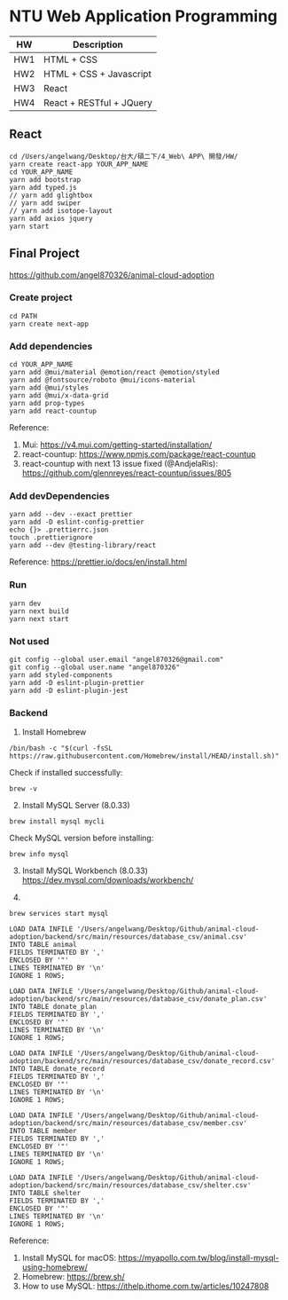 # NTU Web Application Programming

|HW|Description|
|---|---|
|HW1|HTML + CSS|
|HW2|HTML + CSS + Javascript|
|HW3|React|
|HW4|React + RESTful + JQuery|

## React

```
cd /Users/angelwang/Desktop/台大/碩二下/4_Web\ APP\ 開發/HW/
yarn create react-app YOUR_APP_NAME
cd YOUR_APP_NAME
yarn add bootstrap
yarn add typed.js
// yarn add glightbox
// yarn add swiper
// yarn add isotope-layout
yarn add axios jquery
yarn start
```

## Final Project
https://github.com/angel870326/animal-cloud-adoption

### Create project
```
cd PATH
yarn create next-app
```

### Add dependencies
```
cd YOUR_APP_NAME
yarn add @mui/material @emotion/react @emotion/styled
yarn add @fontsource/roboto @mui/icons-material
yarn add @mui/styles
yarn add @mui/x-data-grid
yarn add prop-types
yarn add react-countup
```
Reference:
1. Mui: https://v4.mui.com/getting-started/installation/
2. react-countup: https://www.npmjs.com/package/react-countup
3. react-countup with next 13 issue fixed (@AndjelaRis): https://github.com/glennreyes/react-countup/issues/805


### Add devDependencies
```
yarn add --dev --exact prettier
yarn add -D eslint-config-prettier
echo {}> .prettierrc.json
touch .prettierignore
yarn add --dev @testing-library/react
```
Reference: https://prettier.io/docs/en/install.html

### Run
```
yarn dev
yarn next build
yarn next start
```

### Not used
```
git config --global user.email "angel870326@gmail.com"
git config --global user.name "angel870326"
yarn add styled-components
yarn add -D eslint-plugin-prettier
yarn add -D eslint-plugin-jest
```

### Backend
1. Install Homebrew
```
/bin/bash -c "$(curl -fsSL https://raw.githubusercontent.com/Homebrew/install/HEAD/install.sh)"
```
Check if installed successfully:
```
brew -v
```

2. Install MySQL Server (8.0.33)
```
brew install mysql mycli
```
Check MySQL version before installing: 
```
brew info mysql
```

3. Install MySQL Workbench (8.0.33)
https://dev.mysql.com/downloads/workbench/

4. 
```
brew services start mysql
```
```
LOAD DATA INFILE '/Users/angelwang/Desktop/Github/animal-cloud-adoption/backend/src/main/resources/database_csv/animal.csv'
INTO TABLE animal
FIELDS TERMINATED BY ','
ENCLOSED BY '"'
LINES TERMINATED BY '\n'
IGNORE 1 ROWS;

LOAD DATA INFILE '/Users/angelwang/Desktop/Github/animal-cloud-adoption/backend/src/main/resources/database_csv/donate_plan.csv'
INTO TABLE donate_plan
FIELDS TERMINATED BY ','
ENCLOSED BY '"'
LINES TERMINATED BY '\n'
IGNORE 1 ROWS;

LOAD DATA INFILE '/Users/angelwang/Desktop/Github/animal-cloud-adoption/backend/src/main/resources/database_csv/donate_record.csv'
INTO TABLE donate_record
FIELDS TERMINATED BY ','
ENCLOSED BY '"'
LINES TERMINATED BY '\n'
IGNORE 1 ROWS;

LOAD DATA INFILE '/Users/angelwang/Desktop/Github/animal-cloud-adoption/backend/src/main/resources/database_csv/member.csv'
INTO TABLE member
FIELDS TERMINATED BY ','
ENCLOSED BY '"'
LINES TERMINATED BY '\n'
IGNORE 1 ROWS;

LOAD DATA INFILE '/Users/angelwang/Desktop/Github/animal-cloud-adoption/backend/src/main/resources/database_csv/shelter.csv'
INTO TABLE shelter
FIELDS TERMINATED BY ','
ENCLOSED BY '"'
LINES TERMINATED BY '\n'
IGNORE 1 ROWS;
```






Reference:
1. Install MySQL for macOS: https://myapollo.com.tw/blog/install-mysql-using-homebrew/
2. Homebrew: https://brew.sh/
3. How to use MySQL: https://ithelp.ithome.com.tw/articles/10247808





